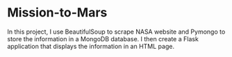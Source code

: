 # Mission-to-Mars

In this project, I use BeautifulSoup to scrape NASA website and Pymongo to store the information in a MongoDB database.
I then create a Flask application that displays the information in an HTML page.
